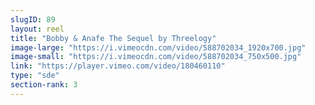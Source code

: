 ```yaml
---
slugID: 89 
layout: reel
title: "Bobby & Anafe The Sequel by Threelogy"
image-large: "https://i.vimeocdn.com/video/588702034_1920x700.jpg"
image-small: "https://i.vimeocdn.com/video/588702034_750x500.jpg"
link: "https://player.vimeo.com/video/180460110"
type: "sde"
section-rank: 3
---
```

